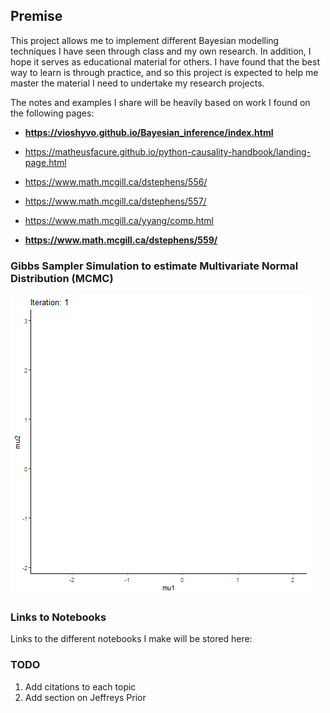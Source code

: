 
## Premise

This project allows me to implement different Bayesian modelling techniques I have seen through class and my own research. In addition, I hope it serves as educational material for others. I have found that the best way to learn is through practice, and so this project is expected to help me master the material I need to undertake my research projects.

The notes and examples I share will be heavily based on work I found on the following pages:

-   **https://vioshyvo.github.io/Bayesian_inference/index.html**
  
-   https://matheusfacure.github.io/python-causality-handbook/landing-page.html

-   https://www.math.mcgill.ca/dstephens/556/

-   https://www.math.mcgill.ca/dstephens/557/

-   https://www.math.mcgill.ca/yyang/comp.html

-   **https://www.math.mcgill.ca/dstephens/559/**


### Gibbs Sampler Simulation to estimate Multivariate Normal Distribution (MCMC)
![MCMC GIF](https://github.com/aosakwe/Bayesian-Inference/blob/main/mcmc.gif)

### Links to Notebooks

Links to the different notebooks I make will be stored here:

### TODO
1. Add citations to each topic
2. Add section on Jeffreys Prior
